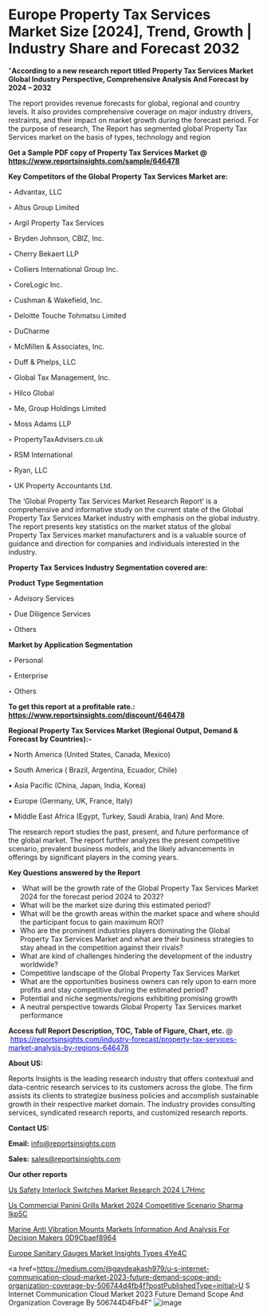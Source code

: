 # Europe Property Tax Services Market Size [2024], Trend, Growth | Industry Share and Forecast 2032

 "<strong>According to a new research report titled Property Tax Services Market Global Industry Perspective, Comprehensive Analysis And Forecast by 2024 – 2032</strong>

The report provides revenue forecasts for global, regional and country levels. It also provides comprehensive coverage on major industry drivers, restraints, and their impact on market growth during the forecast period. For the purpose of research, The Report has segmented global Property Tax Services market on the basis of types, technology and region

<strong>Get a Sample PDF copy of Property Tax Services Market </strong><strong>@<a href=https://www.reportsinsights.com/sample/646478 style=color:#0000ff;> https://www.reportsinsights.com/sample/646478</a></strong></font>

<strong>Key Competitors of the Global Property Tax Services Market are:</strong>

‣ Advantax, LLC

‣ Altus Group Limited

‣ Argil Property Tax Services

‣ Bryden Johnson, CBIZ, Inc.

‣ Cherry Bekaert LLP

‣ Colliers International Group Inc.

‣ CoreLogic Inc.

‣ Cushman & Wakefield, Inc.

‣ Deloitte Touche Tohmatsu Limited

‣ DuCharme

‣ McMillen & Associates, Inc.

‣ Duff & Phelps, LLC

‣ Global Tax Management, Inc.

‣ Hilco Global

‣ Me, Group Holdings Limited

‣ Moss Adams LLP

‣ PropertyTaxAdvisers.co.uk

‣ RSM International

‣ Ryan, LLC

‣ UK Property Accountants Ltd.

The ‘Global Property Tax Services Market Research Report’ is a comprehensive and informative study on the current state of the Global Property Tax Services Market industry with emphasis on the global industry. The report presents key statistics on the market status of the global Property Tax Services market manufacturers and is a valuable source of guidance and direction for companies and individuals interested in the industry.

<strong>Property Tax Services Industry Segmentation covered are:</strong>

<strong>Product Type Segmentation</strong>

‣ Advisory Services

‣ Due Diligence Services

‣ Others

<strong>Market by Application Segmentation</strong>

‣ Personal

‣ Enterprise

‣ Others

<strong>To get this report at a profitable rate.: <a href=https://www.reportsinsights.com/discount/646478 style=color:#0000ff;>https://www.reportsinsights.com/discount/646478</a></strong></font>

<strong>Regional Property Tax Services Market (Regional Output, Demand &amp; Forecast by Countries):-</strong>

• North America (United States, Canada, Mexico)

• South America ( Brazil, Argentina, Ecuador, Chile)

• Asia Pacific (China, Japan, India, Korea)

• Europe (Germany, UK, France, Italy)

• Middle East Africa (Egypt, Turkey, Saudi Arabia, Iran) And More.

The research report studies the past, present, and future performance of the global market. The report further analyzes the present competitive scenario, prevalent business models, and the likely advancements in offerings by significant players in the coming years.

<strong>Key Questions answered by the Report</strong>
<ul>
  <li> What will be the growth rate of the Global Property Tax Services Market 2024 for the forecast period 2024 to 2032?</li>
  <li>What will be the market size during this estimated period?</li>
  <li>What will be the growth areas within the market space and where should the participant focus to gain maximum ROI?</li>
  <li>Who are the prominent industries players dominating the Global Property Tax Services Market and what are their business strategies to stay ahead in the competition against their rivals?</li>
  <li>What are kind of challenges hindering the development of the industry worldwide?</li>
  <li>Competitive landscape of the Global Property Tax Services Market</li>
  <li>What are the opportunities business owners can rely upon to earn more profits and stay competitive during the estimated period?</li>
  <li>Potential and niche segments/regions exhibiting promising growth</li>
  <li>A neutral perspective towards Global Property Tax Services market performance</li>
</ul>
<strong>Access full Report Description, TOC, Table of Figure, Chart, etc. </strong>@  <a href=https://reportsinsights.com/industry-forecast/property-tax-services-market-analysis-by-regions-646478 style=color:#0000ff;>https://reportsinsights.com/industry-forecast/property-tax-services-market-analysis-by-regions-646478</a></font>

<strong><strong>About US</strong>:</strong>

Reports Insights is the leading research industry that offers contextual and data-centric research services to its customers across the globe. The firm assists its clients to strategize business policies and accomplish sustainable growth in their respective market domain. The industry provides consulting services, syndicated research reports, and customized research reports.

<strong>Contact US:</strong>

<p class=""""><b>Email:</b> <a href=mailto:info@reportsinsights.com>info@reportsinsights.com</a></p>
<p class=""""><b>Sales:</b> <a href=mailto:sales@reportsinsights.com>sales@reportsinsights.com</a></p>

<strong>Our other reports</strong>

<a href=https://www.linkedin.com/pulse/us-safety-interlock-switches-market-research-2024-l7hmc/>Us Safety Interlock Switches Market Research 2024 L7Hmc</a>

<a href=https://www.linkedin.com/pulse/us-commercial-panini-grills-market-2024-competitive-scenario-sharma-ikp5c/>Us Commercial Panini Grills Market 2024 Competitive Scenario Sharma Ikp5C</a>

<a href=https://medium.com/@shindeaaswini6/marine-anti-vibration-mounts-markets-information-and-analysis-for-decision-makers-0d9cbaef8964>Marine Anti Vibration Mounts Markets Information And Analysis For Decision Makers 0D9Cbaef8964</a>

<a href=https://www.linkedin.com/pulse/europe-sanitary-gauges-market-insights-types-4ye4c/>Europe Sanitary Gauges Market Insights Types 4Ye4C</a>

<a href=https://medium.com/@gavdeakash979/u-s-internet-communication-cloud-market-2023-future-demand-scope-and-organization-coverage-by-506744d4fb4f?postPublishedType=initial>U S Internet Communication Cloud Market 2023 Future Demand Scope And Organization Coverage By 506744D4Fb4F</a>"
![image](https://github.com/daminid12/RImarketresearch/assets/158430485/9fc7b6e5-ef6a-46bb-b005-a9419a25c2ab)
